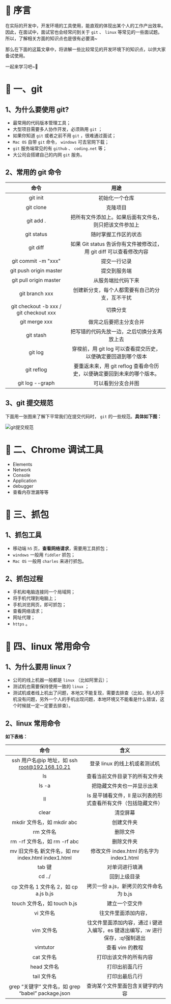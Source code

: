 # 🌱 序言

在实际的开发中，开发环境的工具使用，能直观的体现出某个人的工作产出效率。因此，在面试中，面试官也会经常问到关于 `git` 、 `linux` 等常见的一些面试题。所以，了解相关方面的知识点也是很有必要滴~

那么在下面的这篇文章中，将讲解一些比较常见的开发环境下的知识点，以供大家备试使用。

一起来学习吧~🌱

# 🌲 一、git

## 1、为什么要使用 git?

- 最常用的代码版本管理工具；
- 大型项目需要多人协作开发，必须熟用 `git` ；
- 如果你知道 `git` 或者之前不用 `git` ，很难通过面试；
- `Mac OS` 自带 `git` 命令， `windows` 可去官网下载；
- `git` 服务端常见的有 `github` 、 `coding.net` 等；
- 大公司会搭建自己的内网 `git` 服务。

## 2、常用的 git 命令

|                  命令                  |                                  用途                                  |
| :------------------------------------: | :--------------------------------------------------------------------: |
|                git init                |                             初始化一个仓库                             |
|               git clone                |                                克隆项目                                |
|               git add .                |         把所有文件添加上。如果后面有文件名，则只把该文件参加上         |
|               git status               |                          随时掌握工作区的状态                          |
|                git diff                |   如果 Git status 告诉你有文件被修改过，用 git diff 可以查看修改内容   |
|          git commit -m "xxx"           |                              提交一行记录                              |
|         git push origin master         |                              提交到服务端                              |
|         git pull origin master         |                           从服务端拉代码下来                           |
|             git branch xxx             |             创建新分支，每个人都需要有自己的分支，互不干扰             |
| git checkout -b xxx / git checkout xxx |                                切换分支                                |
|             git merge xxx              |                         做完之后要把主分支合并                         |
|               git stash                |               把写错的代码先放一边，之后切换分支再放上去               |
|                git log                 |     穿梭前，用 git log 可以查看提交历史，以便确定要回退到哪个版本      |
|               git reflog               | 要重返未来，用 git reflog 查看命令历史，以便确定要回到未来的哪个版本。 |
|            git log --graph             |                           可以看到分支合并图                           |

## 3、git 提交规范

下面用一张图来了解下平常我们在提交代码时， `git` 的一些规范。**具体如下图：**

![git提交规范](https://mondaylab-1309616765.cos.ap-shanghai.myqcloud.com/images/202305270824291.png)

# 🌳 二、Chrome 调试工具

- Elements
- Network
- Console
- Application
- debugger
- 查看内存泄漏等等

# 🌴 三、抓包

## 1、抓包工具

- 移动端 `h5` 页，**查看网络请求**，需要用工具抓包；
- `windows` 一般用 `fiddler` 抓包；
- `Mac OS` 一般用 `charles` 来进行抓包。

## 2、抓包过程

- 手机和电脑连接同一个局域网；
- 将手机代理到电脑上；
- 手机浏览网页，即可抓包；
- 查看网络请求；
- 网址代理；
- `https` 。

# 🌾 四、linux 常用命令

## 1、为什么要用 linux？

- 公司的线上机器一般都是 `linux` （比如阿里云）；
- 测试机也需要保持使用一致的 `linux` ；
- 测试机或者线上机出了问题，本地又不能复现，需要去排查（比如，别人的手机没有问题，另外一个人的手机出现问题，本地环境又不能看是什么错误，这个时候就一定一定要去排查）。

## 2、linux 常用命令

**如下表格：**

|                        命令                        |                                      含义                                      |
| :------------------------------------------------: | :----------------------------------------------------------------------------: |
|   ssh 用户名@ip 地址，如 ssh root@192.168.10.21    |                         登录 linux 的线上机或者测试机                          |
|                         ls                         |                         查看当前文件目录下的所有文件夹                         |
|                       ls -a                        |                           把隐藏文件夹也一并显示出来                           |
|                         ll                         |         ls 是平铺看文件，ll 是以列表的形式查看所有文件（包括隐藏文件）         |
|                       clear                        |                                    清空屏幕                                    |
|             mkdir 文件名，如 mkdir abc             |                                   创建文件夹                                   |
|                     rm 文件名                      |                                    删除文件                                    |
|            rm -rf 文件名，如 rm -rf abc            |                                   删除文件夹                                   |
| mv 旧文件名 新文件名，如 mv index.html index1.html |                    修改文件 index.html 的名字为 index1.html                    |
|                       tab 键                       |                                 对单词进行填满                                 |
|                       cd ../                       |                                  回到上级目录                                  |
|       cp 文件名 1 文件名 2，如 cp a.js b.js        |                     拷贝一份 a.js，新拷贝的文件命名为 b.js                     |
|            touch 文件名，如 touch b.js             |                                 建立一个空文件                                 |
|                     vi 文件名                      |                              往文件里面添加内容，                              |
|                     vim 文件名                     | 往文件里面添加内容，通过 i 键进入编写，es 键退出编写，:w 进行保存，:q!强制退出 |
|                      vimtutor                      |                                查看 vim 的教程                                 |
|                     cat 文件名                     |                             打印出该文件的所有内容                             |
|                    head 文件名                     |                                 打印出前面几行                                 |
|                    tail 文件名                     |                                 打印出最后几行                                 |
| grep “关键字” 文件名，如 grep “babel” package.json |                        查询某个文件里面包含关键字的内容                        |

